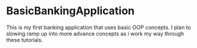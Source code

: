 # BasicBankingApplication
This is my first banking application that uses basic OOP concepts. I plan to slowing ramp up into more advance concepts as i work my way through these tutorials.
